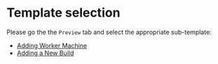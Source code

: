 # Template selection

Please go the the `Preview` tab and select the appropriate sub-template:

* [Adding Worker Machine](?expand=1&template=add_worker.md)
* [Adding a New Build](?expand=1&template=add_build.md)
